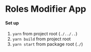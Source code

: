 # Roles Modifier App

#### Set up

1. `yarn` from project root (`./../..`)
2. `yarn build` from project root
3. `yarn start` from package root (`./`)
